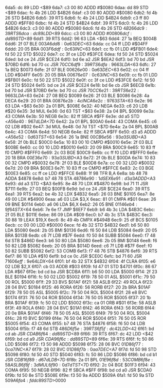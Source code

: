 6da5: dc 89        LDD    <$89
6da7: c3 00 80     ADDD   #$0080
6daa: dd 89        STD    <$89
6dac: fc 4b 26     LDD    $4B26
6daf: c3 00 80     ADDD   #$0080
6db2: fd 4b 26     STD    $4B26
6db5: 39           RTS
6db6: fc 4b 24     LDD    $4B24
6db9: c3 ff 80     ADDD   #$FF80
6dbc: fd 4b 24     STD    $4B24
6dbf: 39           RTS
6dc0: fc 4b 26     LDD    $4B26
6dc3: c3 00 80     ADDD   #$0080
6dc6: fd 4b 26     STD    $4B26
6dc9: 39           RTS
6dca: dc 89        LDD    <$89
6dcc: c3 00 80     ADDD   #$0080
6dcf: dd 89        STD    <$89
6dd1: 39           RTS
6dd2: 96 63        LDA    <$63
6dd4: 27 1a        BEQ    $004B
6dd6: 2f 07        BLE    $003A
6dd8: 0a 63        DEC    <$63
6dda: cc 04 ff     LDD    #$04FF
6ddd: 20 05        BRA    $003F
6ddf: 0c 63        INC    <$63
6de1: cc fb 01     LDD    #$FB01
6de4: fd 50 22     STD    $5022
6de7: cc 3f ce     LDD    #$3FCE
6dea: fd 50 24     STD    $5024
6ded: bd ce 24     JSR    $CE24
6df0: bd 6e a2     JSR    $6EA2
6df3: bd 70 bd     JSR    $70BD
6df6: bd 70 cc     JSR    $70CC
6df9: 39           RTS
6dfa: 96 63        LDA    <$63
6dfc: 27 1a        BEQ    $0073
6dfe: 2f 07        BLE    $0062
6e00: 0a 63        DEC    <$63
6e02: cc 04 ff     LDD    #$04FF
6e05: 20 05        BRA    $0067
6e07: 0c 63        INC    <$63
6e09: cc fb 01     LDD    #$FB01
6e0c: fd 50 22     STD    $5022
6e0f: cc 3f ce     LDD    #$3FCE
6e12: fd 50 24     STD    $5024
6e15: bd ce 24     JSR    $CE24
6e18: bd 6e cb     JSR    $6ECB
6e1b: bd 70 bd     JSR    $70BD
6e1e: bd 70 cc     JSR    $70CC
6e21: 39           RTS
6e22: 96 63        LDA    <$63
6e24: 27 08        BEQ    $0089
6e26: 2f 03        BLE    $0086
6e28: 4a           DECA
6e29: 20 01        BRA    $0087
6e2b: 4c           INCA
6e2c: 97 63        STA    <$63
6e2e: 96 63        LDA    <$63
6e30: 2a 01        BPL    $008E
6e32: 40           NEGA
6e33: c6 20        LDB    #$20
6e35: 3d           MUL
6e36: 0d 63        TST    <$63
6e38: 2a 04        BPL    $0099
6e3a: 43           COMA
6e3b: 50           NEGB
6e3c: 82 ff        SBCA   #$FF
6e3e: dd a5        STD    <$A5
6e40: 96 7d        LDA    <$7D
6e42: 2a 01        BPL    $00A0
6e44: 43           COMA
6e45: c6 02        LDB    #$02
6e47: 3d           MUL
6e48: 0d 7d        TST    <$7D
6e4a: 2a 04        BPL    $00AB
6e4c: 43           COMA
6e4d: 50           NEGB
6e4e: 82 ff        SBCA   #$FF
6e50: d3 a5        ADDD   <$A5
6e52: 0d 63        TST    <$63
6e54: 26 1a        BNE    $00CB
6e56: 93 a3        SUBD   <$A3
6e58: 2f 0b        BLE    $00C0
6e5a: 10 83 00 10  CMPD   #$0010
6e5e: 2f 03        BLE    $00BE
6e60: cc 00 10     LDD    #$0010
6e63: 20 09        BRA    $00C9
6e65: 10 83 ff f0  CMPD   #$FFF0
6e69: 2c 03        BGE    $00C9
6e6b: cc ff f0     LDD    #$FFF0
6e6e: 20 18        BRA    $00E3
6e70: 93 a3        SUBD   <$A3
6e72: 2f 0b        BLE    $00DA
6e74: 10 83 00 32  CMPD   #$0032
6e78: 2f 03        BLE    $00D8
6e7a: cc 00 32     LDD    #$0032
6e7d: 20 09        BRA    $00E3
6e7f: 10 83 ff ce  CMPD   #$FFCE
6e83: 2c 03        BGE    $00E3
6e85: cc ff ce     LDD    #$FFCE
6e88: 1f 98        TFR    B,A
6e8a: bb 48 78     ADDA   $4878
6e8d: b7 48 78     STA    $4878
6e90: 1d           SEX
6e91: d3 a3        ADDD   <$A3
6e93: dd a3        STD    <$A3
6e95: 8e 48 70     LDX    #$4870
6e98: bd 71 11     JSR    $7111
6e9b: 27 03        BEQ    $00FB
6e9d: bd ce 24     JSR    $CE24
6ea0: 39           RTS
6ea1: 39           RTS
6ea2: be 4b 32     LDX    $4B32
6ea5: 26 03        BNE    $0105
6ea7: 8e 49 00     LDX    #$4900
6eaa: a6 03        LDA    $3,X
6eac: 81 01        CMPA   #$01
6eae: 26 09        BNE    $0114
6eb0: a6 06        LDA    $6,X
6eb2: 26 05        BNE    $0114
6eb4: 9f 64        STX    <$64
6eb6: 7e 6e f7     JMP    $6EF7
6eb9: b6 4b 3c     LDA    $4B3C
6ebc: 2f 05        BLE    $011E
6ebe: 86 09        LDA    #$09
6ec0: b7 4b 3c     STA    $4B3C
6ec3: 30 88 19     LEAX   $19,X
6ec6: 8c 49 4b     CMPX   #$494B
6ec9: 25 df        BCS    $0105
6ecb: cc 00 00     LDD    #$0000
6ece: fd 4b 32     STD    $4B32
6ed1: b6 50 80     LDA    $5080
6ed4: 2b 05        BMI    $0136
6ed6: f6 50 84     LDB    $5084
6ed9: 20 05        BRA    $013B
6edb: c6 7f        LDB    #$7F
6edd: f0 50 84     SUBB   $5084
6ee0: f7 48 6d     STB    $486D
6ee3: b6 50 80     LDA    $5080
6ee6: 2b 05        BMI    $0148
6ee8: f6 50 82     LDB    $5082
6eeb: 20 05        BRA    $014D
6eed: c6 7f        LDB    #$7F
6eef: f0 50 82     SUBB   $5082
6ef2: 53           COMB
6ef3: f7 48 76     STB    $4876
6ef6: 39           RTS
6ef7: 86 10        LDA    #$10
6ef9: bd ce 0c     JSR    $CE0C
6efc: bd 71 60     JSR    $7160
6eff: 9e 64        LDX    <$64
6f01: bf 4b 32     STX    $4B32
6f04: 4f           CLRA
6f05: e6 02        LDB    $2,X
6f07: cb 03        ADDB   #$03
6f09: fd 47 01     STD    $4701
6f0c: 86 67        LDA    #$67
6f0e: bd cd ba     JSR    $CDBA
6f11: b6 50 00     LDA    $5000
6f14: 2f 23        BLE    $0194
6f16: fc 50 02     LDD    $5002
6f19: 78 50 01     ASL    $5001
6f1c: 79 50 00     ROL    $5000
6f1f: 29 33        BVS    $01AF
6f21: 58           ASLB
6f22: 49           ROLA
6f23: 28 04        BVC    $0184
6f25: 46           RORA
6f26: 56           RORB
6f27: 20 2b        BRA    $01AF
6f29: 78 50 05     ASL    $5005
6f2c: 79 50 04     ROL    $5004
6f2f: 28 e8        BVC    $0174
6f31: 76 50 04     ROR    $5004
6f34: 76 50 05     ROR    $5005
6f37: 20 1b        BRA    $01AF
6f39: fc 50 02     LDD    $5002
6f3c: ca 01        ORB    #$01
6f3e: 58           ASLB
6f3f: 49           ROLA
6f40: 28 04        BVC    $01A1
6f42: 46           RORA
6f43: 56           RORB
6f44: 20 0e        BRA    $01AF
6f46: 78 50 05     ASL    $5005
6f49: 79 50 04     ROL    $5004
6f4c: 28 f0        BVC    $0199
6f4e: 76 50 04     ROR    $5004
6f51: 76 50 05     ROR    $5005
6f54: 43           COMA
6f55: b7 48 76     STA    $4876
6f58: f6 50 04     LDB    $5004
6f5b: f7 48 6d     STB    $486D
6f5e: 39           RTS
6f5f: dc 42        LDD    <$42
6f61: bd cd ab     JSR    $CDAB
6f64: dd 89        STD    <$89
6f66: 39           RTS
6f67: dc 42        LDD    <$42
6f69: bd cd a9     JSR    $CDA9
6f6c: dd 89        STD    <$89
6f6e: 39           RTS
6f6f: fc 50 86     LDD    $5086
6f72: f3 50 98     ADDD   $5098
6f75: 28 06        BVC    $01D8
6f77: 0c a7        INC    <$A7
6f79: 28 02        BVC    $01D8
6f7b: 0a a7        DEC    <$A7
6f7d: fd 50 98     STD    $5098
6f80: fd 50 40     STD    $5040
6f83: fc 50 86     LDD    $5086
6f86: bd cd b1     JSR    $CDB1
6f89: d6 7d        LDB    <$7D
6f8b: 2a 01        BPL    $01E9
6f8d: 53           COMB
6f8e: 58           ASLB
6f8f: 3d           MUL
6f90: 0d 7d        TST    <$7D
6f92: 2c 04        BGE    $01F3
6f94: 43           COMA
6f95: 50           NEGB
6f96: 82 ff        SBCA   #$FF
6f98: bd cd a0     JSR    $CDA0
6f9b: fd 50 8e     STD    $508E
6f9e: f3 50 9a     ADDD   $509A
6fa1: fd 50 9a     STD    $509A
6fa4: fd dc 89     STD    >$0000
